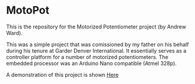 # MotoPot
This is the repository for the Motorized Potentiometer project (by Andrew Ward).

This was a simple project that was comissioned by my father on his behalf during his tenure at Garder Denver International. It essentially serves as a controller platform for a number of motorized potentiometers. The embedded processor was an Arduino Nano compatible (Atmel 328p).

A demonstration of this project is shown <a href="https://www.youtube.com/watch?v=nHDDO3CcyW8">Here</a>
